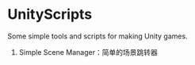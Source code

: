 # UnityScripts
Some simple tools and scripts for making Unity games.
1. Simple Scene Manager：简单的场景跳转器
